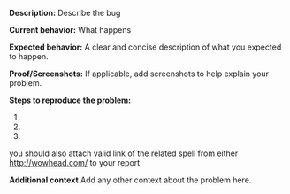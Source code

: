 **Description:**
Describe the bug

**Current behavior:**
What happens

**Expected behavior:**
A clear and concise description of what you expected to happen.

**Proof/Screenshots:**
If applicable, add screenshots to help explain your problem.

**Steps to reproduce the problem:**

1.

2.

3.


you should also attach valid link of the related spell from either http://wowhead.com/  to your report

**Additional context**
Add any other context about the problem here.
